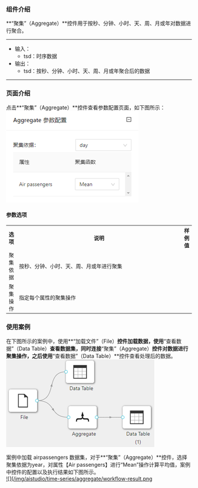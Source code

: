 ### 组件介绍
**“聚集”（Aggregate）**控件用于按秒、分钟、小时、天、周、月或年对数据进行聚合。

<hr/>

- 输入：
  - tsd：时序数据
- 输出：
  - tsd：按秒、分钟、小时、天、周、月或年聚合后的数据

<hr/>


### 页面介绍
点击**“聚集”（Aggregate）**控件查看参数配置页面，如下图所示：  
[ ![](/img/aistudio/time-series/aggregate/param.png) ](/img/aistudio/time-series/aggregate/param.png)

#### 参数选项
<table>
  <tr>
    <th>选项</th>
    <th width="650">说明</th>
    <th>样例值</th>
  </tr>
  <tr>
      <td>聚集依据</td> 
      <td>
      按秒、分钟、小时、天、周、月或年进行聚集
      </td> 
      <td></td>
  </tr>
  <tr>
      <td>聚集操作</td> 
      <td>
      指定每个属性的聚集操作
      </td> 
      <td></td>
  </tr>
</table>

### 使用案例
在下图所示的案例中，使用**“加载文件”（File）**控件加载数据，使用**“查看数据”（Data Table）**查看数据集，同时连接**“聚集”（Aggregate）**控件对数据进行聚集操作，之后使用**“查看数据”（Data Table）**控件查看处理后的数据。  
[ ![](/img/aistudio/time-series/aggregate/workflow.png) ](/img/aistudio/time-series/aggregate/workflow.png)

案例中加载 airpassengers 数据集，对于**“聚集”（Aggregate）**控件，选择聚集依据为year，对属性【Air passengers】进行“Mean”操作计算平均值，案例中控件的配置以及执行结果如下图所示。   
[ ![](/img/aistudio/time-series/aggregate/workflow-result.png ](/img/aistudio/time-series/aggregate/workflow-result.png)